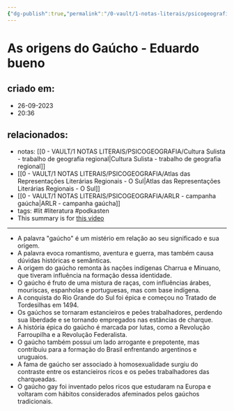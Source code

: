 ```yaml
---
{"dg-publish":true,"permalink":"/0-vault/1-notas-literais/psicogeografia/as-origens-do-gaucho-eduardo-bueno/","tags":["lit","literatura","podkasten"],"dgHomeLink":true,"dgShowLocalGraph":true,"dgShowFileTree":true,"dgEnableSearch":true,"noteIcon":""}
---
```


# As origens do Gaúcho - Eduardo bueno

## criado em: 
- 26-09-2023
- 20:36
## relacionados:
- notas: [[0 - VAULT/1 NOTAS LITERAIS/PSICOGEOGRAFIA/Cultura Sulista - trabalho de geografia regional\|Cultura Sulista - trabalho de geografia regional]]
- [[0 - VAULT/1 NOTAS LITERAIS/PSICOGEOGRAFIA/Atlas das Representações Literárias Regionais - O Sul\|Atlas das Representações Literárias Regionais - O Sul]]
- [[0 - VAULT/1 NOTAS LITERAIS/PSICOGEOGRAFIA/ARLR - campanha gaúcha\|ARLR - campanha gaúcha]]
- tags: #lit #literatura #podkasten 
- This summary is for [this video](https://www.youtube.com/watch?v=yAgLfb-e8sY)
---
 -  A palavra \"gaúcho\" é um mistério em relação ao seu significado e sua origem.
-  A palavra evoca romantismo, aventura e guerra, mas também causa dúvidas históricas e semânticas.
-  A origem do gaúcho remonta às nações indígenas Charrua e Minuano, que tiveram influência na formação dessa identidade.
-  O gaúcho é fruto de uma mistura de raças, com influências árabes, mouriscas, espanholas e portuguesas, mas com base indígena.
-  A conquista do Rio Grande do Sul foi épica e começou no Tratado de Tordesilhas em 1494.
-  Os gaúchos se tornaram estancieiros e peões trabalhadores, perdendo sua liberdade e se tornando empregados nas estâncias de charque.
-  A história épica do gaúcho é marcada por lutas, como a Revolução Farroupilha e a Revolução Federalista.
-  O gaúcho também possui um lado arrogante e prepotente, mas contribuiu para a formação do Brasil enfrentando argentinos e uruguaios.
-  A fama de gaúcho ser associado à homosexualidade surgiu do contraste entre os estancieiros ricos e os peões trabalhadores das charqueadas.
-  O gaúcho gay foi inventado pelos ricos que estudaram na Europa e voltaram com hábitos considerados afeminados pelos gaúchos tradicionais.